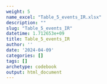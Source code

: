 ```yaml
---
weight: 5
name_excel: "Table_5_events_IR.xlsx"
description: ""
slug: "Table_5_events_IR"
datetime: 1.712653e+09
title: Table_5_events_IR
author: ''
date: '2024-04-09'
categories: []
tags: []
archetype: codebook
output: html_document
---
```


<div class="tabcontent"></div>
